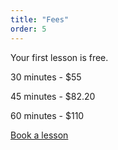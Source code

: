 ```yaml
---
title: "Fees"
order: 5
---
```


Your first lesson is free.

30 minutes - \$55

45 minutes - \$82.20

60 minutes - \$110

[Book a lesson](https://squareup.com/appointments/book/pxouq96fa924br/L9QVNVC6ZQF5Y/start)
